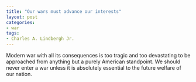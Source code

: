 ```yaml
---
title: "Our wars must advance our interests"
layout: post
categories:
- war
tags:
- Charles A. Lindbergh Jr.
---
```


Modern war with all its consequences is too tragic and too devastating to be approached from anything but a purely American standpoint. We should never enter a war unless it is absolutely essential to the future welfare of our nation.